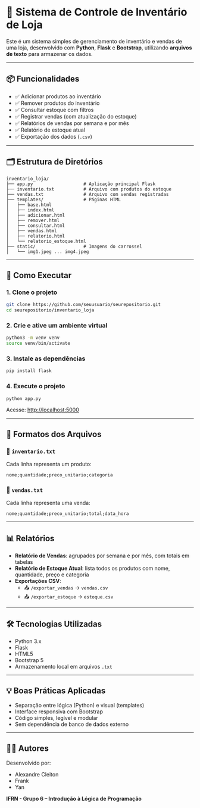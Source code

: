 # 🏪 Sistema de Controle de Inventário de Loja

Este é um sistema simples de gerenciamento de inventário e vendas de uma loja, desenvolvido com **Python**, **Flask** e **Bootstrap**, utilizando **arquivos de texto** para armazenar os dados.

---

## 📦 Funcionalidades

- ✅ Adicionar produtos ao inventário  
- ✅ Remover produtos do inventário  
- ✅ Consultar estoque com filtros  
- ✅ Registrar vendas (com atualização do estoque)  
- ✅ Relatórios de vendas por semana e por mês  
- ✅ Relatório de estoque atual  
- ✅ Exportação dos dados (`.csv`)  

---

## 🗂 Estrutura de Diretórios

```
inventario_loja/
├── app.py                   # Aplicação principal Flask
├── inventario.txt           # Arquivo com produtos do estoque
├── vendas.txt               # Arquivo com vendas registradas
├── templates/               # Páginas HTML
│   ├── base.html
│   ├── index.html
│   ├── adicionar.html
│   ├── remover.html
│   ├── consultar.html
│   ├── vendas.html
│   ├── relatorio.html
│   └── relatorio_estoque.html
├── static/                  # Imagens do carrossel
│   └── img1.jpeg ... img4.jpeg
```

---

## 🚀 Como Executar

### 1. Clone o projeto
```bash
git clone https://github.com/seuusuario/seurepositorio.git
cd seurepositorio/inventario_loja
```

### 2. Crie e ative um ambiente virtual
```bash
python3 -m venv venv
source venv/bin/activate
```

### 3. Instale as dependências
```bash
pip install flask
```

### 4. Execute o projeto
```bash
python app.py
```

Acesse: [http://localhost:5000](http://localhost:5000)

---

## 🧾 Formatos dos Arquivos

### 📁 `inventario.txt`
Cada linha representa um produto:
```
nome;quantidade;preco_unitario;categoria
```

### 📁 `vendas.txt`
Cada linha representa uma venda:
```
nome;quantidade;preco_unitario;total;data_hora
```

---

## 📊 Relatórios

- **Relatório de Vendas**: agrupados por semana e por mês, com totais em tabelas
- **Relatório de Estoque Atual**: lista todos os produtos com nome, quantidade, preço e categoria
- **Exportações CSV**:
  - 📤 `/exportar_vendas` → `vendas.csv`
  - 📤 `/exportar_estoque` → `estoque.csv`

---

## 🛠️ Tecnologias Utilizadas

- Python 3.x  
- Flask  
- HTML5  
- Bootstrap 5  
- Armazenamento local em arquivos `.txt`

---

## 💡 Boas Práticas Aplicadas

- Separação entre lógica (Python) e visual (templates)
- Interface responsiva com Bootstrap
- Código simples, legível e modular
- Sem dependência de banco de dados externo

---

## 👨‍💻 Autores

Desenvolvido por:

- Alexandre Cleiton  
- Frank  
- Yan  

**IFRN - Grupo 6 – Introdução à Lógica de Programação**